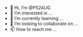 - 👋 Hi, I’m @PS24UG
- 👀 I’m interested in ...
- 🌱 I’m currently learning ...
- 💞️ I’m looking to collaborate on ...
- 📫 How to reach me ...

<!---
PS24UG/PS24UG is a ✨ special ✨ repository because its `README.md` (this file) appears on your GitHub profile.
You can click the Preview link to take a look at your changes.
--->
